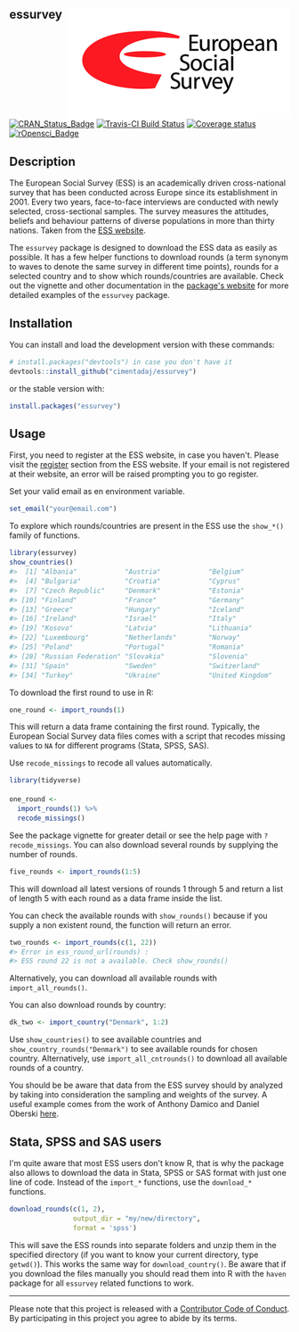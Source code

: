 
essurvey <img src="man/figures/ess_logo.png" align="right" />
-------------------------------------------------------------

[![CRAN\_Status\_Badge](http://www.r-pkg.org/badges/version/essurvey)](https://cran.r-project.org/package=essurvey) [![Travis-CI Build Status](https://travis-ci.org/cimentadaj/essurvey.svg?branch=master)](https://travis-ci.org/cimentadaj/essurvey) [![Coverage status](https://codecov.io/gh/cimentadaj/essurvey/branch/master/graph/badge.svg)](https://codecov.io/github/cimentadaj/essurvey?branch=master) [![rOpensci\_Badge](https://badges.ropensci.org/201_status.svg)](https://github.com/ropensci/onboarding/issues/201)

Description
-----------

The European Social Survey (ESS) is an academically driven cross-national survey that has been conducted across Europe since its establishment in 2001. Every two years, face-to-face interviews are conducted with newly selected, cross-sectional samples. The survey measures the attitudes, beliefs and behaviour patterns of diverse populations in more than thirty nations. Taken from the [ESS website](http://www.europeansocialsurvey.org/about/).

The `essurvey` package is designed to download the ESS data as easily as possible. It has a few helper functions to download rounds (a term synonym to waves to denote the same survey in different time points), rounds for a selected country and to show which rounds/countries are available. Check out the vignette and other documentation in the [package's website](https://cimentadaj.github.io/essurvey/) for more detailed examples of the `essurvey` package.

Installation
------------

You can install and load the development version with these commands:

``` r
# install.packages("devtools") in case you don't have it
devtools::install_github("cimentadaj/essurvey")
```

or the stable version with:

``` r
install.packages("essurvey")
```

Usage
-----

First, you need to register at the ESS website, in case you haven't. Please visit the [register](http://www.europeansocialsurvey.org/user/new) section from the ESS website. If your email is not registered at their website, an error will be raised prompting you to go register.

Set your valid email as en environment variable.

``` r
set_email("your@email.com")
```

To explore which rounds/countries are present in the ESS use the `show_*()` family of functions.

``` r
library(essurvey)
show_countries()
#>  [1] "Albania"            "Austria"            "Belgium"           
#>  [4] "Bulgaria"           "Croatia"            "Cyprus"            
#>  [7] "Czech Republic"     "Denmark"            "Estonia"           
#> [10] "Finland"            "France"             "Germany"           
#> [13] "Greece"             "Hungary"            "Iceland"           
#> [16] "Ireland"            "Israel"             "Italy"             
#> [19] "Kosovo"             "Latvia"             "Lithuania"         
#> [22] "Luxembourg"         "Netherlands"        "Norway"            
#> [25] "Poland"             "Portugal"           "Romania"           
#> [28] "Russian Federation" "Slovakia"           "Slovenia"          
#> [31] "Spain"              "Sweden"             "Switzerland"       
#> [34] "Turkey"             "Ukraine"            "United Kingdom"
```

To download the first round to use in R:

``` r
one_round <- import_rounds(1)
```

This will return a data frame containing the first round. Typically, the European Social Survey data files comes with a script that recodes missing values to `NA` for different programs (Stata, SPSS, SAS).

Use `recode_missings` to recode all values automatically.

``` r
library(tidyverse)

one_round <-
  import_rounds(1) %>%
  recode_missings()
```

See the package vignette for greater detail or see the help page with `?recode_missings`. You can also download several rounds by supplying the number of rounds.

``` r
five_rounds <- import_rounds(1:5)
```

This will download all latest versions of rounds 1 through 5 and return a list of length 5 with each round as a data frame inside the list.

You can check the available rounds with `show_rounds()` because if you supply a non existent round, the function will return an error.

``` r
two_rounds <- import_rounds(c(1, 22))
#> Error in ess_round_url(rounds) : 
#> ESS round 22 is not a available. Check show_rounds() 
```

Alternatively, you can download all available rounds with `import_all_rounds()`.

You can also download rounds by country:

``` r
dk_two <- import_country("Denmark", 1:2)
```

Use `show_countries()` to see available countries and `show_country_rounds("Denmark")` to see available rounds for chosen country. Alternatively, use `import_all_cntrounds()` to download all available rounds of a country.

You should be be aware that data from the ESS survey should by analyzed by taking into consideration the sampling and weights of the survey. A useful example comes from the work of Anthony Damico and Daniel Oberski [here](http://asdfree.com/european-social-survey-ess.html).

Stata, SPSS and SAS users
-------------------------

I'm quite aware that most ESS users don't know R, that is why the package also allows to download the data in Stata, SPSS or SAS format with just one line of code. Instead of the `import_*` functions, use the `download_*` functions.

``` r
download_rounds(c(1, 2),
                output_dir = "my/new/directory",
                format = 'spss')
```

This will save the ESS rounds into separate folders and unzip them in the specified directory (if you want to know your current directory, type `getwd()`). This works the same way for `download_country()`. Be aware that if you download the files manually you should read them into R with the `haven` package for all `essurvey` related functions to work.

------------------------------------------------------------------------

Please note that this project is released with a [Contributor Code of Conduct](CONDUCT.md). By participating in this project you agree to abide by its terms.
